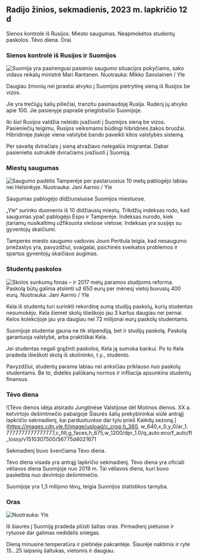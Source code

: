 ## Radijo žinios, sekmadienis, 2023 m. lapkričio 12 d

Sienos kontrolė iš Rusijos. Miesto saugumas. Neapmokėtos studentų paskolos. Tėvo diena. Orai.

### Sienos kontrolė iš Rusijos ir Suomijos

![Suomija yra pasirengusi pasienio saugumo situacijos pokyčiams, sako vidaus reikalų ministrė Mari Rantanen. Nuotrauka: Mikko Savolainen / Yle](https://images.cdn.yle.fi/image/upload/c_crop,h_2720,w_4836,x_0,y_450/ar_1.7777777777777777,c_fill,g_faces,h_675./d_pr1201,0q_auto:eco/f_auto/fl_lossy/v1695988171/39-11790926516b884859ee)

Daugiau žmonių nei įprastai atvyko į Suomijos pietrytinę sieną iš Rusijos be vizos.

Jie yra trečiųjų šalių piliečiai, tranzitu pasinaudoję Rusija. Rudenį jų atvyko apie 100. Jie pasienyje paprašė prieglobsčio Suomijoje.

Iki šiol Rusijos valdžia neleido įvažiuoti į Suomijos sieną be vizos. Pasieniečių teigimu, Rusijos veiksmams būdingi hibridinės įtakos bruožai. Hibridinėje įtakoje viena valstybė bando paveikti kitos valstybės sistemą.

Per savaitę dviračiais į sieną atvažiavo nelegalūs imigrantai. Dabar pasienietis sutrukdė dviračiams įvažiuoti į Suomiją.

### Miestų saugumas

![Saugumo padėtis Tamperėje per pastaruosius 10 metų pablogėjo labiau nei Helsinkyje. Nuotrauka: Jani Aarnio / Yle](https://images.cdn.yle.fi/image/upload/c_crop,h_2687,w_4777,x_1,y_258/ar_1.7777777777777777,c_fill,g_faces,h_1215./w_1215./wq_auto:eco/f_auto/fl_lossy/v1699517677/39-1197321654a95de6dbe7)

Saugumas pablogėjo didžiuosiuose Suomijos miestuose.

„Yle“ surinko duomenis iš 10 didžiausių miestų. Trikdžių indeksas rodo, kad saugumas ypač pablogėjo Espo ir Tamperėje. Indeksas nurodo, kiek įtariamų nusikaltimų užfiksuota viešose vietose. Indeksas yra susijęs su gyventojų skaičiumi.

Tamperės miesto saugumo vadovas Jouni Perttula teigia, kad nesaugumo priežastys yra, pavyzdžiui, svaigalai, psichinės sveikatos problemos ir spartus gyventojų skaičiaus augimas.

### Studentų paskolos

![Skolos sunkumų fonas – ir 2017 metų paramos studijoms reforma. Paskolą būtų galima atsiimti už 650 eurų per mėnesį vietoj buvusių 400 eurų. Nuotrauka: Jani Aarnio / Yle](https://images.cdn.yle.fi/image/upload/c_crop,h_3078,w_5472,x_0,y_557/ar_1.7777777777777777,c_fill,g_faces,h_1215,/w_prdq_auto:eco/f_auto/fl_lossy/v1694583672/39-1171262650149d3dfd0c)

Kela iš studentų turi surinkti rekordinę sumą studijų paskolų, kurių studentas nesumokėjo. Kela šiemet skolų išieškojo jau 3 kartus daugiau nei pernai. Kelos kolekcijoje jau yra daugiau nei 72 milijonai eurų paskolų studentams.

Suomijoje studentai gauna ne tik stipendiją, bet ir studijų paskolą. Paskolą garantuoja valstybė, arba praktiškai Kela.

Jei studentas negali grąžinti paskolos, Kela ją sumoka bankui. Po to Kela pradeda išieškoti skolą iš skolininko, t.y., studento.

Pavyzdžiui, studentų parama labiau nei anksčiau priklauso nuo paskolų studentams. Be to, didelės palūkanų normos ir infliacija apsunkina studentų finansus.

### Tėvo diena

![Tėvo dienos idėja atsirado Jungtinėse Valstijose dėl Motinos dienos. XX a. ketvirtojo dešimtmečio pabaigoje Šiaurės šalių prekybininkai siūlė antrąjį lapkričio sekmadienį, kai parduotuvėse dar tylu prieš Kalėdų sezoną.](https://images.cdn.yle.fi/image/upload/c_crop,h_360, w_640,x_0,y_0/ar_1. 7777777777777777,c_fill,g_faces,h_675,w_1200/dpr_1.0/q_auto:eco/f_auto/fl_lossy/v1510307500/56775d4021671

Sekmadienį buvo švenčiama Tėvo diena.

Tėvo diena visada yra antrąjį lapkričio sekmadienį. Tėvo diena yra oficiali vėliavos diena Suomijoje nuo 2019 m. Tai vėliavos diena, kuri buvo paskelbta nuo devintojo dešimtmečio.

Suomijoje yra 1,3 milijono tėvų, teigia Suomijos statistikos tarnyba.

### Oras

![ Nuotrauka: Yle](https://images.cdn.yle.fi/image/upload/c_crop,h_1080,w_1919,x_0,y_0/ar_1.7777777777777777,c_fill,g_faces,h_675/d_prq_1200/d_prq_10.:eco/f_auto/fl_lossy/v1699803736/39-11995176550f22164d93)

Iš šiaurės į Suomiją pradeda plūsti šaltas oras. Pirmadienį pietuose ir rytuose dar galimas nedidelis sniegas.

Dieną minusinė temperatūra ir pietinėje pakrantėje. Šiaurėje naktimis ir ryte 15\...25 laipsnių šaltukas, vietomis ir daugiau.